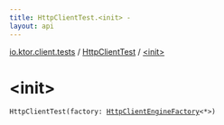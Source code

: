 ```yaml
---
title: HttpClientTest.<init> - 
layout: api
---
```


<div class='api-docs-breadcrumbs'><a href="../index.html">io.ktor.client.tests</a> / <a href="index.html">HttpClientTest</a> / <a href="./-init-.html">&lt;init&gt;</a></div>

# &lt;init&gt;

<div class="signature"><code><span class="identifier">HttpClientTest</span><span class="symbol">(</span><span class="parameterName" id="io.ktor.client.tests.HttpClientTest$<init>(io.ktor.client.engine.HttpClientEngineFactory((io.ktor.client.engine.HttpClientEngineConfig)))/factory">factory</span><span class="symbol">:</span>&nbsp;<a href="../../io.ktor.client.engine/-http-client-engine-factory/index.html"><span class="identifier">HttpClientEngineFactory</span></a><span class="symbol">&lt;</span><span class="identifier">*</span><span class="symbol">&gt;</span><span class="symbol">)</span></code></div>

